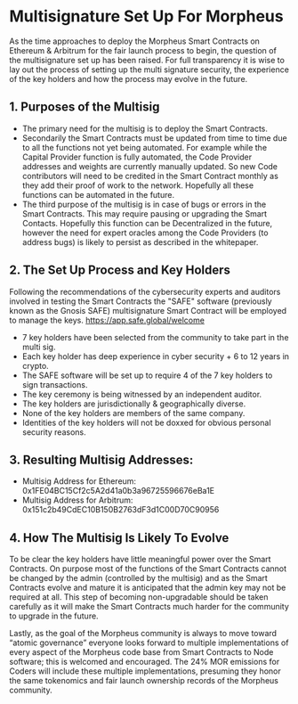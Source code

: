 # Multisignature Set Up For Morpheus

As the time approaches to deploy the Morpheus Smart Contracts on Ethereum & Arbitrum for the fair launch process to begin, the question of the multisignature set up has been raised. For full transparency it is wise to lay out the process of setting up the multi signature security, the experience of the key holders and how the process may evolve in the future.

## 1. Purposes of the Multisig
- The primary need for the multisig is to deploy the Smart Contracts. 
- Secondarily the Smart Contracts must be updated from time to time due to all the functions not yet being automated. For example while the Capital Provider function is fully automated, the Code Provider addresses and weights are currently manually updated. So new Code contributors will need to be credited in the Smart Contract monthly as they add their proof of work to the network. Hopefully all these functions can be automated in the future.
- The third purpose of the multisig is in case of bugs or errors in the Smart Contracts. This may require pausing or upgrading the Smart Contacts. Hopefully this function can be Decentralized in the future, however the need for expert oracles among the Code Providers (to address bugs) is likely to persist as described in the whitepaper.

## 2. The Set Up Process and Key Holders
Following the recommendations of the cybersecurity experts and auditors involved in testing the Smart Contracts the "SAFE" software (previously known as the Gnosis SAFE) multisignature Smart Contract will be employed to manage the keys. https://app.safe.global/welcome

- 7 key holders have been selected from the community to take part in the multi sig.
- Each key holder has deep experience in cyber security + 6 to 12 years in crypto.
- The SAFE software will be set up to require 4 of the 7 key holders to sign transactions.
- The key ceremony is being witnessed by an independent auditor.
- The key holders are jurisdictionally & geographically diverse.
- None of the key holders are members of the same company.
- Identities of the key holders will not be doxxed for obvious personal security reasons.

## 3. Resulting Multisig Addresses:
- Multisig Address for Ethereum: 0x1FE04BC15Cf2c5A2d41a0b3a96725596676eBa1E
- Multisig Address for Arbitrum: 0x151c2b49CdEC10B150B2763dF3d1C00D70C90956

## 4. How The Multisig Is Likely To Evolve
To be clear the key holders have little meaningful power over the Smart Contracts. On purpose most of the functions of the Smart Contracts cannot be changed by the admin (controlled by the multisig) and as the Smart Contracts evolve and mature it is anticipated that the admin key may not be required at all. This step of becoming non-upgradable should be taken carefully as it will make the Smart Contracts much harder for the community to upgrade in the future.

Lastly, as the goal of the Morpheus community is always to move toward “atomic governance” everyone looks forward to multiple implementations of every aspect of the Morpheus code base from Smart Contracts to Node software; this is welcomed and encouraged. The 24% MOR emissions for Coders will include these multiple implementations, presuming they honor the same tokenomics and fair launch ownership records of the Morpheus community.
